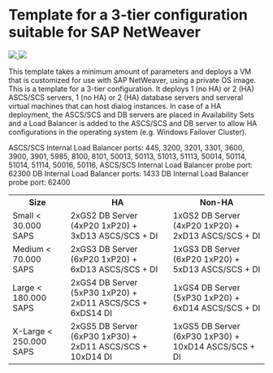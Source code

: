 # Template for a 3-tier configuration suitable for SAP NetWeaver

<a href="https://portal.azure.com/#create/Microsoft.Template/uri/https%3A%2F%2Fraw.githubusercontent.com%2FAzure%2Fazure-quickstart-templates%2Fmaster%2Fsap-3-tier-user-image%2Fazuredeploy.json" target="_blank">
    <img src="http://azuredeploy.net/deploybutton.png"/>
</a>
<a href="http://armviz.io/#/?load=https%3A%2F%2Fraw.githubusercontent.com%2FAzure%2Fazure-quickstart-templates%2Fmaster%2Fsap-3-tier-user-image%2Fazuredeploy.json" target="_blank">
    <img src="http://armviz.io/visualizebutton.png"/>
</a>

This template takes a minimum amount of parameters and deploys a VM that is customized for use with SAP NetWeaver, using a private OS image. This is a template for a 3-tier configuration. It deploys 1 (no HA) or 2 (HA) ASCS/SCS servers, 1 (no HA) or 2 (HA) database servers and serveral virtual machines that can host dialog instances. In case of a HA deployment, the ASCS/SCS and DB servers are placed in Availability Sets and a Load Balancer is added to the ASCS/SCS and DB server to allow HA configurations in the operating system (e.g. Windows Failover Cluster).

ASCS/SCS Internal Load Balancer ports: 445,	3200, 3201, 3301, 3600, 3900, 3901, 5985, 8100, 8101, 50013, 50113, 51013, 51113, 50014, 50114, 51014, 51114, 50016, 50116, 
ASCS/SCS Internal Load Balancer probe port: 62300
DB Internal Load Balancer ports: 1433
DB Internal Load Balancer probe port: 62400

<table>
	<tr>
		<th>Size</th>
		<th>HA</th>
		<th>Non-HA</th>
	</tr>
	<tr>
		<td>Small < 30.000 SAPS</td>
		<td>2xGS2 DB Server (4xP20 1xP20) + 3xD13 ASCS/SCS + DI</td>
		<td>1xGS2 DB Server (4xP20 1xP20) + 2xD13 ASCS/SCS + DI</td>
	</tr>
	<tr>
		<td>Medium < 70.000 SAPS</td>
		<td>2xGS3 DB Server (6xP20 1xP20) + 6xD13 ASCS/SCS + DI</td>
		<td>1xGS3 DB Server (6xP20 1xP20) + 5xD13 ASCS/SCS + DI</td>
	</tr>
	<tr>
		<td>Large < 180.000 SAPS</td>
		<td>2xGS4 DB Server (5xP30 1xP20) + 2xD11 ASCS/SCS + 6xDS14 DI</td>
		<td>1xGS4 DB Server (5xP30 1xP20) + 6xD14 ASCS/SCS + DI</td>
	</tr>
	<tr>
		<td>X-Large < 250.000 SAPS</td>
		<td>2xGS5 DB Server (6xP30 1xP30) + 2xD11 ASCS/SCS + 10xD14 DI</td>
		<td>1xGS5 DB Server (6xP30 1xP30) + 10xD14 ASCS/SCS + DI</td>
	</tr>
</table>				
